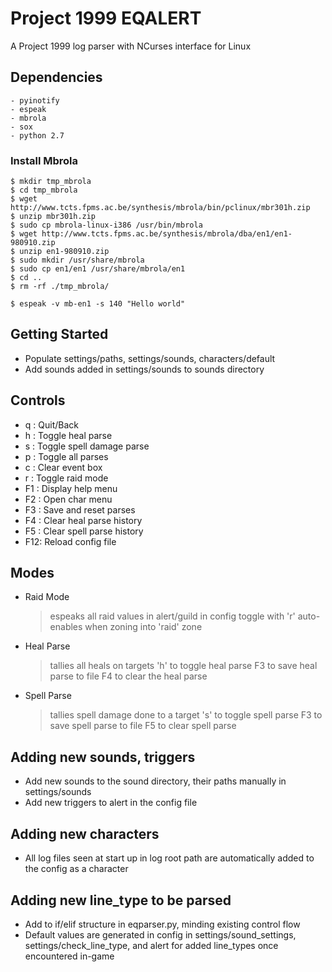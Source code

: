 # Project 1999 EQALERT

A Project 1999 log parser with NCurses interface for Linux

## Dependencies
    - pyinotify
    - espeak
    - mbrola
    - sox
    - python 2.7

### Install Mbrola

```
$ mkdir tmp_mbrola
$ cd tmp_mbrola
$ wget http://www.tcts.fpms.ac.be/synthesis/mbrola/bin/pclinux/mbr301h.zip
$ unzip mbr301h.zip
$ sudo cp mbrola-linux-i386 /usr/bin/mbrola
$ wget http://www.tcts.fpms.ac.be/synthesis/mbrola/dba/en1/en1-980910.zip
$ unzip en1-980910.zip
$ sudo mkdir /usr/share/mbrola
$ sudo cp en1/en1 /usr/share/mbrola/en1
$ cd ..
$ rm -rf ./tmp_mbrola/

$ espeak -v mb-en1 -s 140 "Hello world"
```

## Getting Started

  - Populate settings/paths, settings/sounds, characters/default
  - Add sounds added in settings/sounds to sounds directory


## Controls

  - q  : Quit/Back
  - h  : Toggle heal parse
  - s  : Toggle spell damage parse
  - p  : Toggle all parses
  - c  : Clear event box
  - r  : Toggle raid mode
  - F1 : Display help menu
  - F2 : Open char menu
  - F3 : Save and reset parses
  - F4 : Clear heal parse history
  - F5 : Clear spell parse history
  - F12: Reload config file


## Modes

  - Raid Mode
    > espeaks all raid values in alert/guild in config
    > toggle with 'r'
    > auto-enables when zoning into 'raid' zone

  - Heal Parse
    > tallies all heals on targets
    > 'h' to toggle heal parse
    > F3 to save heal parse to file
    > F4 to clear the heal parse

  - Spell Parse
    > tallies spell damage done to a target
    > 's' to toggle spell parse
    > F3 to save spell parse to file
    > F5 to clear spell parse


## Adding new sounds, triggers

  - Add new sounds to the sound directory, their paths manually in settings/sounds
  - Add new triggers to alert in the config file

## Adding new characters

  - All log files seen at start up in log root path are automatically added to the config as a character


## Adding new line_type to be parsed

  - Add to if/elif structure in eqparser.py, minding existing control flow
  - Default values are generated in config in settings/sound_settings, settings/check_line_type, and alert
    for added line_types once encountered in-game

